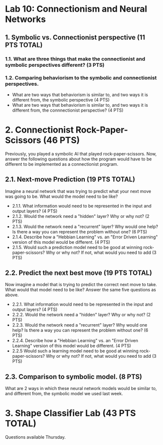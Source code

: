 # Lab 10: Connectionism and Neural Networks

## 1. Symbolic vs. Connectionist perspective (11 PTS TOTAL)

### 1.1. What are three things that make the connectionist and symbolic perspectives different? (3 PTS)

### 1.2. Comparing behaviorism to the symbolic and connectionist perspectives. 
- What are two ways that behaviorism is similar to, and two ways it is different from, the symbolic perspective (4 PTS)
- What are two ways that behaviorism is similar to, and two ways it is different from, the connnectionist perspective? (4 PTS)

# 2. Connectionist Rock-Paper-Scissors (46 PTS)
Previously, you played a symbolic AI that played rock-paper-scissors.
Now, answer the following questions about how the program would have to be different to be implemented as a connectionist program.

## 2.1. Next-move Prediction (19 PTS TOTAL)
Imagine a neural network that was trying to predict what your next move was going to be.
What would the model need to be like? 

- 2.1.1. What information would need to be represented in the input and output layers? (4 PTS)
- 2.1.2. Would the network need a "hidden" layer? Why or why not? (2 PTS)
- 2.1.3. Would the network need a "recurrent" layer? Why would one help? Is there a way you can represent the problem without one? (6 PTS)
- 2.1.4. Describe how a "Hebbian Learning" vs. an "Error Driven Learning" version of this model would be different. (4 PTS)
- 2.1.5. Would such a prediction model need to be good at winning rock-paper-scissors? Why or why not? If not, what would you need to add (3 PTS)

## 2.2. Predict the next best move (19 PTS TOTAL)
Now imagine a model that is trying to predict the correct next move to take.
What would that model need to be like? Answer the same five questions as above.
- 2.2.1. What information would need to be represented in the input and output layers? (4 PTS)
- 2.2.2. Would the network need a "hidden" layer? Why or why not? (2 PTS)
- 2.2.3. Would the network need a "recurrent" layer? Why would one help? Is there a way you can represent the problem without one? (6 PTS)
- 2.2.4. Describe how a "Hebbian Learning" vs. an "Error Driven Learning" version of this model would be different. (4 PTS)
- 2.2.5 Would such a learning model need to be good at winning rock-paper-scissors? Why or why not? If not, what would you need to add (3 PTS)

## 2.3. Comparison to symbolic model. (8 PTS)
What are 2 ways in which these neural network models would be similar to, and different from, the symbolic model we used last week.

# 3. Shape Classifier Lab (43 PTS TOTAL)
Questions available Thursday.
